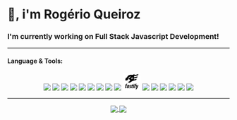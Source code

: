 # 👋, i'm Rogério Queiroz

### I'm currently working on Full Stack Javascript Development!

------

#### Language & Tools:
<div align="center">
  <img width=40 src="https://cdn.jsdelivr.net/gh/devicons/devicon/icons/javascript/javascript-original.svg" />
	<img width=40 src="https://cdn.jsdelivr.net/gh/devicons/devicon/icons/react/react-original.svg" />
	<img width=40  src="https://cdn.icon-icons.com/icons2/2389/PNG/512/expo_logo_icon_145293.png" />
 <img width=40 src="https://cdn.jsdelivr.net/gh/devicons/devicon/icons/vuejs/vuejs-original.svg" />
 <img width=40 src="https://cdn.jsdelivr.net/gh/devicons/devicon/icons/nodejs/nodejs-original.svg" />
 <img width=40  src="https://cdn.jsdelivr.net/gh/devicons/devicon/icons/express/express-original-wordmark.svg" />
 <img width=40 src="https://cdn.jsdelivr.net/gh/devicons/devicon/icons/postgresql/postgresql-original.svg" />
 <img width=40 src="https://cdn.jsdelivr.net/gh/devicons/devicon/icons/mysql/mysql-original.svg" />
 <img width=40 src="https://cdn.jsdelivr.net/gh/devicons/devicon/icons/mongodb/mongodb-original.svg" />
 <img width=40 src="https://raw.githubusercontent.com/github/explore/d236cc6153f7ab3e68694234be43003b74cfe151/topics/fastify/fastify.png" />
 <img width=40  src="https://cdn.jsdelivr.net/gh/devicons/devicon/icons/jest/jest-plain.svg" />
 <img width=40  src="https://cdn.jsdelivr.net/gh/devicons/devicon/icons/mocha/mocha-plain.svg" />
 <img width=40 src="https://cdn.jsdelivr.net/gh/devicons/devicon/icons/webpack/webpack-original.svg" />
 <img width=40  src="https://vitejs.dev/logo.svg" />
 <img width=40  src="https://cdn.jsdelivr.net/gh/devicons/devicon/icons/linux/linux-original.svg" />
 <img width=40  src="https://cdn.jsdelivr.net/gh/devicons/devicon/icons/apple/apple-original.svg" />
</div>

------

<div align="center">
	<a href="https://github.com/rogeriomq/github-readme-stats">
  	<img align="center" src="https://github-readme-stats.vercel.app/api?username=rogeriomq&include_all_commits=true&count_private=true&show_icons=true&theme=vue-dark" />
	</a>
	<a href="">
		<img align="center" src="https://github-readme-stats.vercel.app/api/top-langs/?username=rogeriomq&layout=compact&hide=java&theme=vue-dark" />
	</a>
</div>


